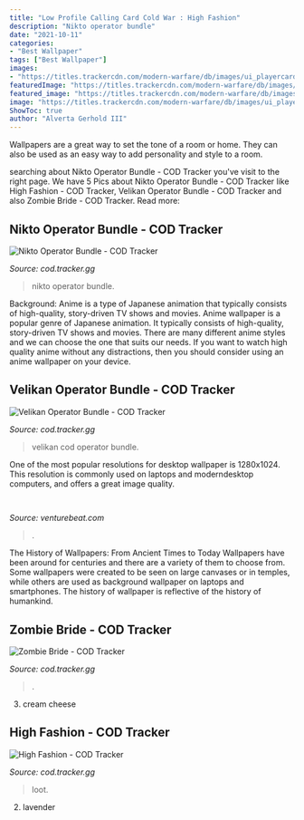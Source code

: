 ```yaml
---
title: "Low Profile Calling Card Cold War : High Fashion"
description: "Nikto operator bundle"
date: "2021-10-11"
categories:
- "Best Wallpaper"
tags: ["Best Wallpaper"]
images:
- "https://titles.trackercdn.com/modern-warfare/db/images/ui_playercard_t91010.png"
featuredImage: "https://titles.trackercdn.com/modern-warfare/db/images/mw_store_title_fixer.png?8271523"
featured_image: "https://titles.trackercdn.com/modern-warfare/db/images/ui_playercard_t91010.png"
image: "https://titles.trackercdn.com/modern-warfare/db/images/ui_playercard_t91010.png"
ShowToc: true
author: "Alverta Gerhold III"
---
```



Wallpapers are a great way to set the tone of a room or home. They can also be used as an easy way to add personality and style to a room.

	

		
searching about Nikto Operator Bundle - COD Tracker you've visit to the right page. We have 5 Pics about Nikto Operator Bundle - COD Tracker like High Fashion - COD Tracker, Velikan Operator Bundle - COD Tracker and also Zombie Bride - COD Tracker. Read more:
		
    
## Nikto Operator Bundle - COD Tracker

<img loading=lazy src="https://titles.trackercdn.com/modern-warfare/db/images/mw_store_title_fixer.png?8271523" onerror="this.onerror=null;this.src='https://tse3.mm.bing.net/th?id=OIP.CafhGd3Q4A1x-skD_XPtZQHaDt&amp;pid=15.1';" alt="Nikto Operator Bundle - COD Tracker">

_Source: cod.tracker.gg_

>nikto operator bundle. 

	

Background: Anime is a type of Japanese animation that typically consists of high-quality, story-driven TV shows and movies.
Anime wallpaper is a popular genre of Japanese animation. It typically consists of high-quality, story-driven TV shows and movies. There are many different anime styles and we can choose the one that suits our needs. If you want to watch high quality anime without any distractions, then you should consider using an anime wallpaper on your device.

    
## Velikan Operator Bundle - COD Tracker

<img loading=lazy src="https://titles.trackercdn.com/modern-warfare/db/images/mw_store_billboard_velikan_operator_bundle.png" onerror="this.onerror=null;this.src='https://tse3.mm.bing.net/th?id=OIP.238_5ajpzgkGCHyVp4gMvwHaCP&amp;pid=15.1';" alt="Velikan Operator Bundle - COD Tracker">

_Source: cod.tracker.gg_

>velikan cod operator bundle. 

	

One of the most popular resolutions for desktop wallpaper is 1280x1024. This resolution is commonly used on laptops and moderndesktop computers, and offers a great image quality.

    
## 

<img loading=lazy src="https://venturebeat.com/wp-content/uploads/2019/11/sirired.jpg" onerror="this.onerror=null;this.src='https://tse4.mm.bing.net/th?id=OIP.JLRusF0NhdqAVoxmYe6LnQHaDt&amp;pid=15.1';" alt="">

_Source: venturebeat.com_

>. 

	

The History of Wallpapers: From Ancient Times to Today
Wallpapers have been around for centuries and there are a variety of them to choose from. Some wallpapers were created to be seen on large canvases or in temples, while others are used as background wallpaper on laptops and smartphones. The history of wallpaper is reflective of the history of humankind.

    
## Zombie Bride - COD Tracker

<img loading=lazy src="https://titles.trackercdn.com/modern-warfare/db/images/ui_playercard_t91010.png" onerror="this.onerror=null;this.src='https://tse4.mm.bing.net/th?id=OIP.v3kGV78-HP7u6kYYfXP6mgHaB2&amp;pid=15.1';" alt="Zombie Bride - COD Tracker">

_Source: cod.tracker.gg_

>. 

	

3. cream cheese 

    
## High Fashion - COD Tracker

<img loading=lazy src="https://titles.trackercdn.com/modern-warfare/db/images/ui_playercard_699.png" onerror="this.onerror=null;this.src='https://tse3.mm.bing.net/th?id=OIP.j0Ywdi0zcPJgM8Tdda5M_gHaB2&amp;pid=15.1';" alt="High Fashion - COD Tracker">

_Source: cod.tracker.gg_

>loot. 

	

2. lavender 

